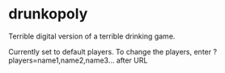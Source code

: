 # drunkopoly
Terrible digital version of a terrible drinking game.

Currently set to default players. To change the players, enter
?players=name1,name2,name3... after URL
